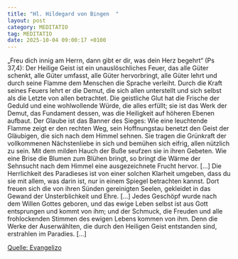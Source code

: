 ```yaml
---
title: "Hl. Hildegard von Bingen  "
layout: post
category: MEDITATIO
tag: MEDITATIO
date: 2025-10-04 09:00:17 +0100
---
```

„Freu dich innig am Herrn, dann gibt er dir, was dein Herz begehrt“ (Ps 37,4):
Der Heilige Geist ist ein unauslöschliches Feuer, das alle Güter schenkt, alle Güter umfasst, alle Güter hervorbringt, alle Güter lehrt und durch seine Flamme dem Menschen die Sprache verleiht. Durch die Kraft seines Feuers lehrt er die Demut, die sich allen unterstellt und sich selbst als die Letzte von allen betrachtet.<!--more--> Die geistliche Glut hat die Frische der Geduld und eine wohlwollende Würde, die alles erfüllt; sie ist das Werk der Demut, das Fundament dessen, was die Heiligkeit auf höheren Ebenen aufbaut.
Der Glaube ist das Banner des Sieges: Wie eine leuchtende Flamme zeigt er den rechten Weg, sein Hoffnungstau benetzt den Geist der Gläubigen, die sich nach dem Himmel sehnen. Sie tragen die Grünkraft der vollkommenen Nächstenliebe in sich und bemühen sich eifrig, allen nützlich zu sein. Mit dem milden Hauch der Buße seufzen sie in ihren Gebeten. Wie eine Brise die Blumen zum Blühen bringt, so bringt die Wärme der Sehnsucht nach dem Himmel eine ausgezeichnete Frucht hervor. [...]
Die Herrlichkeit des Paradieses ist von einer solchen Klarheit umgeben, dass du sie mit allem, was darin ist, nur in einem Spiegel betrachten kannst. Dort freuen sich die von ihren Sünden gereinigten Seelen, gekleidet in das Gewand der Unsterblichkeit und Ehre. [...] Jedes Geschöpf wurde nach dem Willen Gottes geboren, und das ewige Leben selbst ist aus Gott entsprungen und kommt von ihm; und der Schmuck, die Freuden und alle frohlockenden Stimmen des ewigen Lebens kommen von ihm. Denn die Werke der Auserwählten, die durch den Heiligen Geist entstanden sind, erstrahlen im Paradies. [...]


[Quelle: Evangelizo](https://evangeliumtagfuertag.org/DE/gospel)